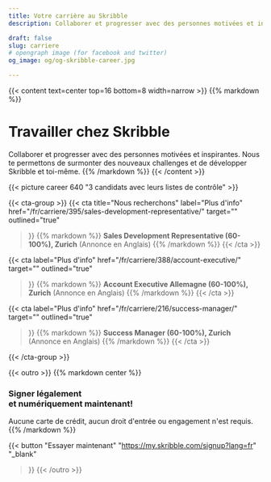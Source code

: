 ```yaml
---
title: Votre carrière au Skribble
description: Collaborer et progresser avec des personnes motivées et inspirantes. Nous te permettons de surmonter des nouveaux challenges et de développer Skribble et toi-même.

draft: false
slug: carriere
# opengraph image (for facebook and twitter)
og_image: og/og-skribble-career.jpg

---
```


{{< content text=center top=16 bottom=8 width=narrow >}}
{{% markdown %}}
# Travailler chez Skribble
Collaborer et progresser avec des personnes motivées et inspirantes.
Nous te permettons de surmonter des nouveaux challenges
et de développer Skribble et toi-même.
{{% /markdown %}}
{{< /content >}}

{{< picture career 640 "3 candidats avec leurs listes de contrôle" >}}

{{< cta-group >}}
{{< cta
  title="Nous recherchons"
  label="Plus d'info"
  href="/fr/carriere/395/sales-development-representative/"
  target=""
  outlined="true"
>}}
{{% markdown %}}
**Sales Development Representative (60-100%), Zurich**
(Annonce en Anglais)
{{% /markdown %}}
{{< /cta >}}

{{< cta
  label="Plus d'info"
  href="/fr/carriere/388/account-executive/"
  target=""
  outlined="true"
>}}
{{% markdown %}}
**Account Executive Allemagne (60-100%), Zurich**
(Annonce en Anglais)
{{% /markdown %}}
{{< /cta >}}

{{< cta
  label="Plus d'info"
  href="/fr/carriere/216/success-manager/"
  target=""
  outlined="true"
>}}
{{% markdown %}}
**Success Manager (60-100%), Zurich**
(Annonce en Anglais)
{{% /markdown %}}
{{< /cta >}}

{{< /cta-group >}}

[//]: # (--------------------------------------------------------------------------------------------------------------)

{{< outro >}}
{{% markdown center %}}
### Signer légalement <br class="hide-for-mobile">et numériquement maintenant!
Aucune carte de crédit, aucun droit d'entrée
ou engagement n'est requis.
{{% /markdown %}}

{{< button
  "Essayer maintenant"
  "https://my.skribble.com/signup?lang=fr"
  "_blank"
>}}
{{< /outro >}}
